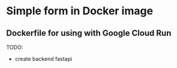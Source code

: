 # Simple form in Docker image

## Dockerfile for using with Google Cloud Run

TODO: 
- create backend fastapi